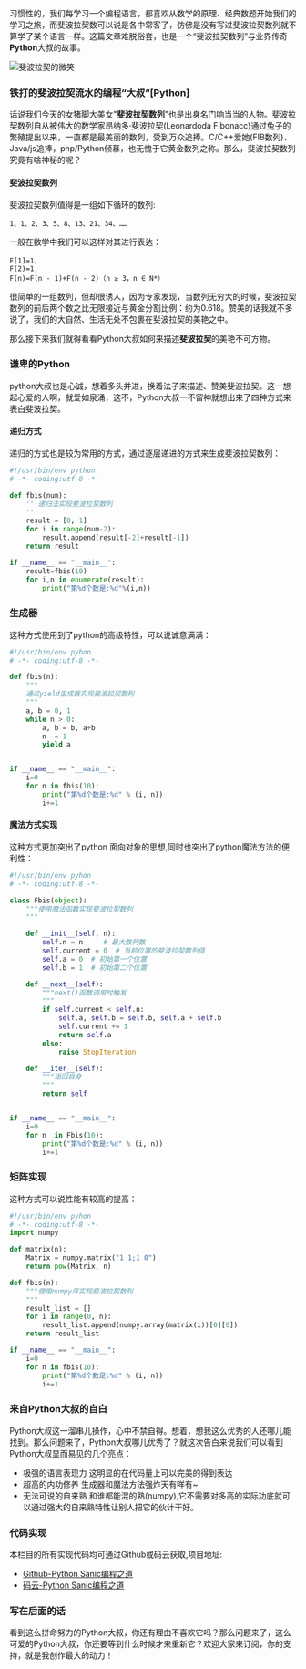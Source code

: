 习惯性的，我们每学习一个编程语言，都喜欢从数学的原理、经典数题开始我们的学习之旅，而斐波拉契数可以说是各中常客了，仿佛是没有写过斐波拉契数列就不算学了某个语言一样。这篇文章难脱俗套，也是一个“斐波拉契数列”与业界传奇**Python**大叔的故事。

![斐波拉契的微笑](https://imgconvert.csdnimg.cn/aHR0cHM6Ly9pbWFnZXMueGlhb3podWFubGFuLmNvbS9waG90by8yMDIwLzBhZTcyODFmYzdmODU1NTRiMmI2NDM4ZmZjNWJlNDY5LmpwZw?x-oss-process=image/format,png)

### 铁打的斐波拉契流水的编程“大叔“[Python]

话说我们今天的女猪脚大美女"**斐波拉契数列**"也是出身名门响当当的人物。斐波拉契数列自从被伟大的数学家昂纳多·斐波拉契(Leonardoda Fibonacc)通过兔子的繁殖提出以来，一直都是最美丽的数列，受到万众追捧。C/C++爱她(FIB数列)、Java/js追捧，php/Python倾慕，也无愧于它黄金数列之称。那么，斐波拉契数列究竟有啥神秘的呢？

#### 斐波拉契数列
斐波拉契数列值得是一组如下循环的数列:

```shell
1、1、2、3、5、8、13、21、34、……
```
一般在数学中我们可以这样对其进行表达：

```shell
F[1]=1，
F(2)=1,
F(n)=F(n - 1)+F(n - 2)（n ≥ 3，n ∈ N*）

```
很简单的一组数列，但却很诱人，因为专家发现，当数列无穷大的时候，斐波拉契数列的前后两个数之比无限接近与黄金分割比例：约为0.618。赞美的话我就不多说了，我们的大自然、生活无处不包裹在斐波拉契的美艳之中。

那么接下来我们就得看看Python大叔如何来描述**斐波拉契**的美艳不可方物。


### 谦卑的Python

python大叔也是心诚，想着多头并进，换着法子来描述、赞美斐波拉契。这一想起心爱的人啊，就爱如泉涌，这不，Python大叔一不留神就想出来了四种方式来表白斐波拉契。

####  递归方式
递归的方式也是较为常用的方式，通过逐层递进的方式来生成斐波拉契数列：

```python
#!/usr/bin/env python 
# -*- coding:utf-8 -*-

def fbis(num):
    '''递归法实现斐波拉契数列
    '''
    result = [0, 1]
    for i in range(num-2):
        result.append(result[-2]+result[-1])
    return result

if __name__ == "__main__":
    result=fbis(10)
    for i,n in enumerate(result):
        print("第%d个数是:%d"%(i,n))

```
### 生成器
这种方式使用到了python的高级特性，可以说诚意满满：
```python
#!/usr/bin/env pyhon
# -*- coding:utf-8 -*-

def fbis(n):
    """
    通过yield生成器实现斐波拉契数列
    """
    a, b = 0, 1
    while n > 0:
        a, b = b, a+b
        n -= 1
        yield a


if __name__ == "__main__":
    i=0
    for n in fbis(10):
        print("第%d个数是:%d" % (i, n))
        i+=1

```
####  魔法方式实现
这种方式更加突出了python 面向对象的思想,同时也突出了python魔法方法的便利性：
```python
#!/usr/bin/env pyhon
# -*- coding:utf-8 -*-

class Fbis(object):
    """使用魔法函数实现斐波拉契数列
    """

    def __init__(self, n):
        self.n = n     # 最大数列数
        self.current = 0  # 当前位置的斐波拉契数列值
        self.a = 0  # 初始第一个位置
        self.b = 1  # 初始第二个位置

    def __next__(self):
        """next()函数调用时触发
        """
        if self.current < self.n:
            self.a, self.b = self.b, self.a + self.b
            self.current += 1
            return self.a
        else:
            raise StopIteration

    def __iter__(self):
        """返回自身
        """
        return self


if __name__ == "__main__":
    i=0
    for n  in Fbis(10):
        print("第%d个数是:%d" % (i, n))
        i+=1

```
### 矩阵实现
这种方式可以说性能有较高的提高：
```python
#!/usr/bin/env pyhon
# -*- coding:utf-8 -*-
import numpy

def matrix(n):
    Matrix = numpy.matrix("1 1;1 0")
    return pow(Matrix, n)

def fbis(n):
    """使用numpy库实现斐波拉契数列
    """
    result_list = []
    for i in range(0, n):
        result_list.append(numpy.array(matrix(i))[0][0])
    return result_list

if __name__ == "__main__":
    i=0
    for n in fbis(10):
        print("第%d个数是:%d" % (i, n))
        i+=1

```

### 来自Python大叔的自白
Python大叔这一溜串儿操作，心中不禁自得。想着，想我这么优秀的人还哪儿能找到。那么问题来了，Python大叔哪儿优秀了？就这次告白来说我们可以看到Python大叔显而易见的几个亮点：

- 极强的语言表现力
这明显的在代码量上可以完美的得到表达
- 超高的内功修养
生成器和魔法方法强炸天有咩有~
- 无法可说的自来熟
和谁都能混的熟(numpy),它不需要对多高的实际功底就可以通过强大的自来熟特性让别人把它的伙计干好。


### 代码实现
本栏目的所有实现代码均可通过Github或码云获取,项目地址:

- [Github-Python Sanic编程之道](https://github.com/amikoj/Python-SANIC-)
- [码云-Python Sanic编程之道](https://gitee.com/amiko/python_sanic_programming)


### 写在后面的话
看到这么拼命努力的Python大叔，你还有理由不喜欢它吗？那么问题来了，这么可爱的Python大叔，你还要等到什么时候才来重新它？欢迎大家来订阅，你的支持，就是我创作最大的动力！


